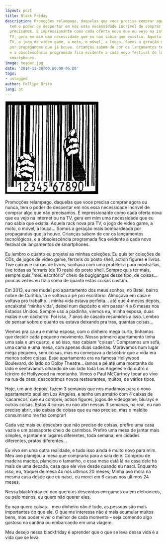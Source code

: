 ```yaml
---
layout: post
title: Black Friday
description: Promoções relampago, daquelas que voce precisa comprar agora ou nunca,
  tem o poder de despertar em nós essa necessidade incrível de comprar algo que não
  precisamos. É impressionante como cada oferta nova que eu vejo na internet ou na
  TV, gera em mim uma necessidade que eu nao sabia que existia. Aquela rack nova pra
  TV, o jogo de video game, a moto, o móvel, a louça… Somos a geração mais bombardeada
  por propagandas que já houve. Crianças sabem de cor os lançamentos tecnológicos,
  e a obsolescência programada fica evidente a cada novo festival de lançamentos de
  smartphones.
image: header.jpg
date: '2014-11-28T00:00:00-06:00'
tags:
- untagged
author: Fellipe Brito
lang: pt
---
```


[![consumismo](/img/posts/2014/11/consumismo-300x298.jpg)](/img/posts/2014/11/consumismo.jpg)

Promoções relampago, daquelas que voce precisa comprar agora ou nunca, tem o
poder de despertar em nós essa necessidade incrível de comprar algo que não
precisamos. É impressionante como cada oferta nova que eu vejo na internet ou
na TV, gera em mim uma necessidade que eu nao sabia que existia. Aquela rack
nova pra TV, o jogo de video game, a moto, o móvel, a louça… Somos a geração
mais bombardeada por propagandas que já houve. Crianças sabem de cor os
lançamentos tecnológicos, e a obsolescência programada fica evidente a cada
novo festival de lançamentos de smartphones.

Eu lembro o quanto eu projetei as minhas coleções. Eu quis ter coleções de
CDs, de jogos de video game, ferraris do posto shell, action figures e livros.
Tive caixas e caixas de livros, sonhava com uma prateleira para mostrá-las,
tive todas as ferraris (de 10 reais) do posto shell. Sempre quis ter mais,
sempre quis “meu escritório” cheio de bugigangas desse tipo, de coisas… poucas
vezes eu fiz a soma de quanto estas coisas custam.

Em 2013, eu me mudei pro apartamento dos meus sonhos, no Batel, bairro nobre
de Curitiba. Ia e voltava a pé pro escritório. Almoçava em casa e voltava pro
trabalho… minha vida estava perfeita… até que 4 meses depois, encaixotei
“minha vida”, deixei num depósito e vim passar 4 a 6 meses nos Estados Unidos.
Sempre uso a piadinha, viemos eu, minha esposa, duas malas e um cachorro. Foi
isso, 7 anos de casado resumidos a isso. Lembro de pensar sobre o quanto eu
estava deixando pra tras, quantas coisas…

Viemos pra ca eu e minha esposa, com o dinheiro mega curto, tínhamos que
decidir cada pequeno movimento. Nosso primeiro apartamento tinha uma sala e um
quarto, e só isso, nao cabiam “coisas”. Compramos um sofá, uma cama e uma
mesa, com apenas duas cadeiras. Morávamos num lugar mega pequeno, sem coisas,
mas eu começava a descobrir que a vida era menos sobre coisas. Esse
apartamento era na famosa Hollywood Boulevard, do lado do Dolby Theatre… íamos
a pé até uma montanha do lado e sentávamos olhando de um lado toda Los Angeles
e do outro o letreiro de Hollywood na montanha. Vimos o Paul McCartney tocar
ao vivo na rua de casa, descobrimos novos restaurantes, muitos, de vários
tipos.

Hoje, um ano depois, fazem 3 semanas que nos mudamos para o novo apartamento
aqui em Los Angeles, e tenho um armário com 4 caixas de ‘cacarecos’ que eu
comprei, action figures, jogos de videogame, blurays e outras coisas. Estas 4
caixas eu nao abri nessas 3 semanas, na real, eu nao preciso abrir, são caixas
de coisas que eu nao preciso, mas o maldito consumismo me fez comprar!

Cada vez mais eu descubro que não preciso de coisas, prefiro uma casa vazia e
um passaporte cheio de carimbos. Prefiro uma mesa de jantar mais simples, e
jantar em lugares diferentes, toda semana, em cidades diferentes, pratos
diferentes…

Eu vivo em uma outra realidade, e tudo isso ainda é muito novo para mim. Meu
avo planejou a mesa que compraria para a sala dele. Comprou de madeira maciça,
planejou o tamanho, e essa mesa está lá na casa dele há mais de uma decada,
casa que ele vive desde quando eu nasci. Enquanto isso, eu, troquei de mesa 4x
nos ultimos 20 meses; Minha avó mora na mesma casa desde que eu nasci, eu
morei em 6 casas nos ultimos 24 meses.

Nessa blackfriday eu nao quero os descontos em games ou em eletronicos, ou
pelo menos, eu quero não querer eles.

Eu nao quero coisas… meu dinheiro não é tudo, as pessoas são mais importantes
do que ele. O que me interessa não é mais acumular muitos bens, mas poder
viver o melhor de cada momento – seja comendo algo gostoso na cantina ou
embarcando em uma viagem.

Meu desejo nessa blackfriday é aprender que o que se leva dessa vida é a vida
que se leva.


